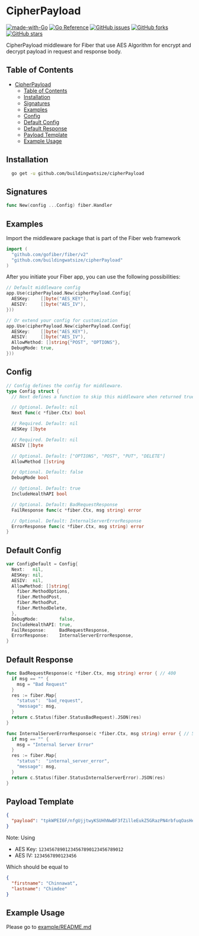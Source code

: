 # CipherPayload

[![made-with-Go](https://img.shields.io/badge/Made%20with-Go-1f425f.svg)](http://golang.org) [![Go Reference](https://pkg.go.dev/badge/github.com/buildingwatsize/cipherPayload@v0.1.0.svg)](https://pkg.go.dev/github.com/buildingwatsize/cipherPayload@v0.1.0) [![GitHub issues](https://img.shields.io/github/issues/buildingwatsize/cipherPayload)](https://github.com/buildingwatsize/cipherPayload/issues) [![GitHub forks](https://img.shields.io/github/forks/buildingwatsize/cipherPayload)](https://github.com/buildingwatsize/cipherPayload/network) [![GitHub stars](https://img.shields.io/github/stars/buildingwatsize/cipherPayload)](https://github.com/buildingwatsize/cipherPayload/stargazers)

CipherPayload middleware for Fiber that use AES Algorithm for encrypt and decrypt payload in request and response body.

## Table of Contents

- [CipherPayload](#cipherpayload)
  - [Table of Contents](#table-of-contents)
  - [Installation](#installation)
  - [Signatures](#signatures)
  - [Examples](#examples)
  - [Config](#config)
  - [Default Config](#default-config)
  - [Default Response](#default-response)
  - [Payload Template](#payload-template)
  - [Example Usage](#example-usage)

## Installation

```bash
  go get -u github.com/buildingwatsize/cipherPayload
```

## Signatures

```go
func New(config ...Config) fiber.Handler
```

## Examples

Import the middleware package that is part of the Fiber web framework

```go
import (
  "github.com/gofiber/fiber/v2"
  "github.com/buildingwatsize/cipherPayload"
)
```

After you initiate your Fiber app, you can use the following possibilities:

```go
// Default middleware config
app.Use(cipherPayload.New(cipherPayload.Config{
  AESKey:    []byte("AES_KEY"),
  AESIV:     []byte("AES_IV"),
}))

// Or extend your config for customization
app.Use(cipherPayload.New(cipherPayload.Config{
  AESKey:    []byte("AES_KEY"),
  AESIV:     []byte("AES_IV"),
  AllowMethod: []string{"POST", "OPTIONS"},
  DebugMode: true,
}))
```

## Config

```go
// Config defines the config for middleware.
type Config struct {
  // Next defines a function to skip this middleware when returned true.

  // Optional. Default: nil
  Next func(c *fiber.Ctx) bool

  // Required. Default: nil
  AESKey []byte

  // Required. Default: nil
  AESIV []byte

  // Optional. Default: ["OPTIONS", "POST", "PUT", "DELETE"]
  AllowMethod []string

  // Optional. Default: false
  DebugMode bool

  // Optional. Default: true
  IncludeHealthAPI bool

  // Optional. Default: BadRequestResponse
  FailResponse func(c *fiber.Ctx, msg string) error

  // Optional. Default: InternalServerErrorResponse
  ErrorResponse func(c *fiber.Ctx, msg string) error
}
```

## Default Config

```go
var ConfigDefault = Config{
  Next:   nil,
  AESKey: nil,
  AESIV:  nil,
  AllowMethod: []string{
    fiber.MethodOptions,
    fiber.MethodPost,
    fiber.MethodPut,
    fiber.MethodDelete,
  },
  DebugMode:        false,
  IncludeHealthAPI: true,
  FailResponse:     BadRequestResponse,
  ErrorResponse:    InternalServerErrorResponse,
}
```

## Default Response

```go
func BadRequestResponse(c *fiber.Ctx, msg string) error { // 400
  if msg == "" {
    msg = "Bad Request"
  }
  res := fiber.Map{
    "status":  "bad_request",
    "message": msg,
  }
  return c.Status(fiber.StatusBadRequest).JSON(res)
}

func InternalServerErrorResponse(c *fiber.Ctx, msg string) error { // 500
  if msg == "" {
    msg = "Internal Server Error"
  }
  res := fiber.Map{
    "status":  "internal_server_error",
    "message": msg,
  }
  return c.Status(fiber.StatusInternalServerError).JSON(res)
}
```

## Payload Template

```json
{
  "payload": "tpkWPEI6F/nfgUjjtwyKSUHhNwBF3fZilleEukZ5GRazPN4rbfuqOasHeNN3OpDG"
}
```

Note: Using

- AES Key: `12345678901234567890123456789012`
- AES IV: `1234567890123456`

Which should be equal to

```json
{
  "firstname": "Chinnawat",
  "lastname": "Chimdee"
}
```

## Example Usage

Please go to [example/README.md](./example/README.md)
